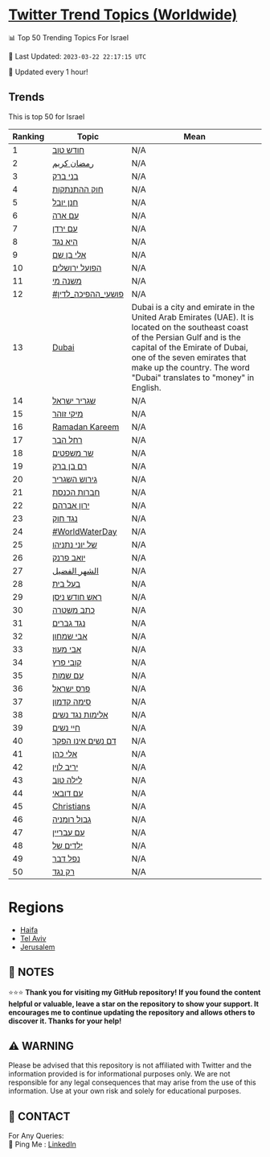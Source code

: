 [Twitter Trend Topics (Worldwide)](https://github.com/ErcinDedeoglu/Twitter-Trend-Topics)
==========


📊 Top 50 Trending Topics For Israel

📆 Last Updated: `2023-03-22 22:17:15 UTC`

🔧 Updated every 1 hour!


## Trends

This is top 50 for Israel

| Ranking | Topic | Mean |
| ------- | ------------ | ------------ |
| 1 | [חודש טוב](http://twitter.com/search?q=%d7%97%d7%95%d7%93%d7%a9+%d7%98%d7%95%d7%91) | N/A |
| 2 | [رمضان كريم](http://twitter.com/search?q=%d8%b1%d9%85%d8%b6%d8%a7%d9%86+%d9%83%d8%b1%d9%8a%d9%85) | N/A |
| 3 | [בני ברק](http://twitter.com/search?q=%d7%91%d7%a0%d7%99+%d7%91%d7%a8%d7%a7) | N/A |
| 4 | [חוק ההתנתקות](http://twitter.com/search?q=%d7%97%d7%95%d7%a7+%d7%94%d7%94%d7%aa%d7%a0%d7%aa%d7%a7%d7%95%d7%aa) | N/A |
| 5 | [חנן יובל](http://twitter.com/search?q=%d7%97%d7%a0%d7%9f+%d7%99%d7%95%d7%91%d7%9c) | N/A |
| 6 | [עם ארה](http://twitter.com/search?q=%d7%a2%d7%9d+%d7%90%d7%a8%d7%94) | N/A |
| 7 | [עם ירדן](http://twitter.com/search?q=%d7%a2%d7%9d+%d7%99%d7%a8%d7%93%d7%9f) | N/A |
| 8 | [היא נגד](http://twitter.com/search?q=%d7%94%d7%99%d7%90+%d7%a0%d7%92%d7%93) | N/A |
| 9 | [אלי בן שם](http://twitter.com/search?q=%d7%90%d7%9c%d7%99+%d7%91%d7%9f+%d7%a9%d7%9d) | N/A |
| 10 | [הפועל ירושלים](http://twitter.com/search?q=%d7%94%d7%a4%d7%95%d7%a2%d7%9c+%d7%99%d7%a8%d7%95%d7%a9%d7%9c%d7%99%d7%9d) | N/A |
| 11 | [משנה מי](http://twitter.com/search?q=%d7%9e%d7%a9%d7%a0%d7%94+%d7%9e%d7%99) | N/A |
| 12 | [#פושעי_ההפיכה_לדין](http://twitter.com/search?q=%23%d7%a4%d7%95%d7%a9%d7%a2%d7%99_%d7%94%d7%94%d7%a4%d7%99%d7%9b%d7%94_%d7%9c%d7%93%d7%99%d7%9f) | N/A |
| 13 | [Dubai](http://twitter.com/search?q=Dubai) | Dubai is a city and emirate in the United Arab Emirates (UAE). It is located on the southeast coast of the Persian Gulf and is the capital of the Emirate of Dubai, one of the seven emirates that make up the country. The word "Dubai" translates to "money" in English. |
| 14 | [שגריר ישראל](http://twitter.com/search?q=%d7%a9%d7%92%d7%a8%d7%99%d7%a8+%d7%99%d7%a9%d7%a8%d7%90%d7%9c) | N/A |
| 15 | [מיקי זוהר](http://twitter.com/search?q=%d7%9e%d7%99%d7%a7%d7%99+%d7%96%d7%95%d7%94%d7%a8) | N/A |
| 16 | [Ramadan Kareem](http://twitter.com/search?q=Ramadan+Kareem) | N/A |
| 17 | [רחל הבר](http://twitter.com/search?q=%d7%a8%d7%97%d7%9c+%d7%94%d7%91%d7%a8) | N/A |
| 18 | [שר משפטים](http://twitter.com/search?q=%d7%a9%d7%a8+%d7%9e%d7%a9%d7%a4%d7%98%d7%99%d7%9d) | N/A |
| 19 | [רם בן ברק](http://twitter.com/search?q=%d7%a8%d7%9d+%d7%91%d7%9f+%d7%91%d7%a8%d7%a7) | N/A |
| 20 | [גירוש השגריר](http://twitter.com/search?q=%d7%92%d7%99%d7%a8%d7%95%d7%a9+%d7%94%d7%a9%d7%92%d7%a8%d7%99%d7%a8) | N/A |
| 21 | [חברות הכנסת](http://twitter.com/search?q=%d7%97%d7%91%d7%a8%d7%95%d7%aa+%d7%94%d7%9b%d7%a0%d7%a1%d7%aa) | N/A |
| 22 | [ירון אברהם](http://twitter.com/search?q=%d7%99%d7%a8%d7%95%d7%9f+%d7%90%d7%91%d7%a8%d7%94%d7%9d) | N/A |
| 23 | [נגד חוק](http://twitter.com/search?q=%d7%a0%d7%92%d7%93+%d7%97%d7%95%d7%a7) | N/A |
| 24 | [#WorldWaterDay](http://twitter.com/search?q=%23WorldWaterDay) | N/A |
| 25 | [של יוני נתניהו](http://twitter.com/search?q=%d7%a9%d7%9c+%d7%99%d7%95%d7%a0%d7%99+%d7%a0%d7%aa%d7%a0%d7%99%d7%94%d7%95) | N/A |
| 26 | [יואב פרנק](http://twitter.com/search?q=%d7%99%d7%95%d7%90%d7%91+%d7%a4%d7%a8%d7%a0%d7%a7) | N/A |
| 27 | [الشهر الفضيل](http://twitter.com/search?q=%d8%a7%d9%84%d8%b4%d9%87%d8%b1+%d8%a7%d9%84%d9%81%d8%b6%d9%8a%d9%84) | N/A |
| 28 | [בעל בית](http://twitter.com/search?q=%d7%91%d7%a2%d7%9c+%d7%91%d7%99%d7%aa) | N/A |
| 29 | [ראש חודש ניסן](http://twitter.com/search?q=%d7%a8%d7%90%d7%a9+%d7%97%d7%95%d7%93%d7%a9+%d7%a0%d7%99%d7%a1%d7%9f) | N/A |
| 30 | [כתב משטרה](http://twitter.com/search?q=%d7%9b%d7%aa%d7%91+%d7%9e%d7%a9%d7%98%d7%a8%d7%94) | N/A |
| 31 | [נגד גברים](http://twitter.com/search?q=%d7%a0%d7%92%d7%93+%d7%92%d7%91%d7%a8%d7%99%d7%9d) | N/A |
| 32 | [אבי שמחון](http://twitter.com/search?q=%d7%90%d7%91%d7%99+%d7%a9%d7%9e%d7%97%d7%95%d7%9f) | N/A |
| 33 | [אבי מעוז](http://twitter.com/search?q=%d7%90%d7%91%d7%99+%d7%9e%d7%a2%d7%95%d7%96) | N/A |
| 34 | [קובי פרץ](http://twitter.com/search?q=%d7%a7%d7%95%d7%91%d7%99+%d7%a4%d7%a8%d7%a5) | N/A |
| 35 | [עם שמות](http://twitter.com/search?q=%d7%a2%d7%9d+%d7%a9%d7%9e%d7%95%d7%aa) | N/A |
| 36 | [פרס ישראל](http://twitter.com/search?q=%d7%a4%d7%a8%d7%a1+%d7%99%d7%a9%d7%a8%d7%90%d7%9c) | N/A |
| 37 | [סימה קדמון](http://twitter.com/search?q=%d7%a1%d7%99%d7%9e%d7%94+%d7%a7%d7%93%d7%9e%d7%95%d7%9f) | N/A |
| 38 | [אלימות נגד נשים](http://twitter.com/search?q=%d7%90%d7%9c%d7%99%d7%9e%d7%95%d7%aa+%d7%a0%d7%92%d7%93+%d7%a0%d7%a9%d7%99%d7%9d) | N/A |
| 39 | [חיי נשים](http://twitter.com/search?q=%d7%97%d7%99%d7%99+%d7%a0%d7%a9%d7%99%d7%9d) | N/A |
| 40 | [דם נשים אינו הפקר](http://twitter.com/search?q=%d7%93%d7%9d+%d7%a0%d7%a9%d7%99%d7%9d+%d7%90%d7%99%d7%a0%d7%95+%d7%94%d7%a4%d7%a7%d7%a8) | N/A |
| 41 | [אלי כהן](http://twitter.com/search?q=%d7%90%d7%9c%d7%99+%d7%9b%d7%94%d7%9f) | N/A |
| 42 | [יריב לוין](http://twitter.com/search?q=%d7%99%d7%a8%d7%99%d7%91+%d7%9c%d7%95%d7%99%d7%9f) | N/A |
| 43 | [לילה טוב](http://twitter.com/search?q=%d7%9c%d7%99%d7%9c%d7%94+%d7%98%d7%95%d7%91) | N/A |
| 44 | [עם דובאי](http://twitter.com/search?q=%d7%a2%d7%9d+%d7%93%d7%95%d7%91%d7%90%d7%99) | N/A |
| 45 | [Christians](http://twitter.com/search?q=Christians) | N/A |
| 46 | [גבול רומניה](http://twitter.com/search?q=%d7%92%d7%91%d7%95%d7%9c+%d7%a8%d7%95%d7%9e%d7%a0%d7%99%d7%94) | N/A |
| 47 | [עם עבריין](http://twitter.com/search?q=%d7%a2%d7%9d+%d7%a2%d7%91%d7%a8%d7%99%d7%99%d7%9f) | N/A |
| 48 | [ילדים של](http://twitter.com/search?q=%d7%99%d7%9c%d7%93%d7%99%d7%9d+%d7%a9%d7%9c) | N/A |
| 49 | [נפל דבר](http://twitter.com/search?q=%d7%a0%d7%a4%d7%9c+%d7%93%d7%91%d7%a8) | N/A |
| 50 | [רק נגד](http://twitter.com/search?q=%d7%a8%d7%a7+%d7%a0%d7%92%d7%93) | N/A |



# Regions

* [Haifa](</Israel/Haifa.md>)
* [Tel Aviv](</Israel/Tel Aviv.md>)
* [Jerusalem](</Israel/Jerusalem.md>)



## 📝 NOTES

⭐⭐⭐ **Thank you for visiting my GitHub repository! If you found the content helpful or valuable, leave a star on the repository to show your support. It encourages me to continue updating the repository and allows others to discover it. Thanks for your help!**


## ⚠️ WARNING

Please be advised that this repository is not affiliated with Twitter and the information provided is for informational purposes only. We are not responsible for any legal consequences that may arise from the use of this information. Use at your own risk and solely for educational purposes.


## 📨 CONTACT

 For Any Queries:  
            🏓 Ping Me : [LinkedIn](https://www.linkedin.com/in/ercindedeoglu/)
